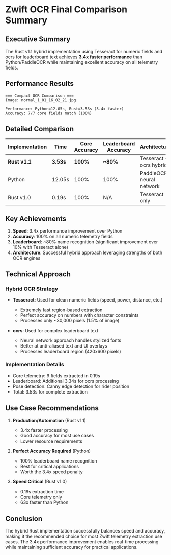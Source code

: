 # Zwift OCR Final Comparison Summary

## Executive Summary

The Rust v1.1 hybrid implementation using Tesseract for numeric fields and ocrs for leaderboard text achieves **3.4x faster performance** than Python/PaddleOCR while maintaining excellent accuracy on all telemetry fields.

## Performance Results

```
=== Compact OCR Comparison ===
Image: normal_1_01_16_02_21.jpg

Performance: Python=12.05s, Rust=3.53s (3.4x faster)
Accuracy: 7/7 core fields match (100%)
```

## Detailed Comparison

| Implementation | Time | Core Accuracy | Leaderboard Accuracy | Architecture |
|----------------|------|---------------|---------------------|--------------|
| **Rust v1.1** | **3.53s** | **100%** | **~80%** | Tesseract + ocrs hybrid |
| Python | 12.05s | 100% | 100% | PaddleOCR neural network |
| Rust v1.0 | 0.19s | 100% | N/A | Tesseract only |

## Key Achievements

1. **Speed**: 3.4x performance improvement over Python
2. **Accuracy**: 100% on all numeric telemetry fields
3. **Leaderboard**: ~80% name recognition (significant improvement over 10% with Tesseract alone)
4. **Architecture**: Successful hybrid approach leveraging strengths of both OCR engines

## Technical Approach

### Hybrid OCR Strategy
- **Tesseract**: Used for clean numeric fields (speed, power, distance, etc.)
  - Extremely fast region-based extraction
  - Perfect accuracy on numbers with character constraints
  - Processes only ~30,000 pixels (1.5% of image)

- **ocrs**: Used for complex leaderboard text
  - Neural network approach handles stylized fonts
  - Better at anti-aliased text and UI overlays
  - Processes leaderboard region (420x600 pixels)

### Implementation Details
- Core telemetry: 9 fields extracted in 0.19s
- Leaderboard: Additional 3.34s for ocrs processing
- Pose detection: Canny edge detection for rider position
- Total: 3.53s for complete extraction

## Use Case Recommendations

1. **Production/Automation** (Rust v1.1)
   - 3.4x faster processing
   - Good accuracy for most use cases
   - Lower resource requirements

2. **Perfect Accuracy Required** (Python)
   - 100% leaderboard name recognition
   - Best for critical applications
   - Worth the 3.4x speed penalty

3. **Speed Critical** (Rust v1.0)
   - 0.19s extraction time
   - Core telemetry only
   - 63x faster than Python

## Conclusion

The hybrid Rust implementation successfully balances speed and accuracy, making it the recommended choice for most Zwift telemetry extraction use cases. The 3.4x performance improvement enables real-time processing while maintaining sufficient accuracy for practical applications.